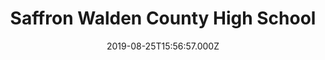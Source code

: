 ---
date: 2019-08-25T15:56:57.000Z
title: Saffron Walden County High School
latitude: 52.0173781617904
longitude: 0.23356891316815592
url: http://www.swchs.net
category: checkin
---